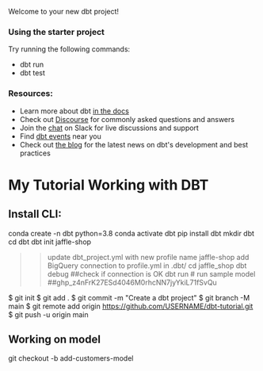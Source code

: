 Welcome to your new dbt project!

### Using the starter project

Try running the following commands:
- dbt run
- dbt test


### Resources:
- Learn more about dbt [in the docs](https://docs.getdbt.com/docs/introduction)
- Check out [Discourse](https://discourse.getdbt.com/) for commonly asked questions and answers
- Join the [chat](http://slack.getdbt.com/) on Slack for live discussions and support
- Find [dbt events](https://events.getdbt.com) near you
- Check out [the blog](https://blog.getdbt.com/) for the latest news on dbt's development and best practices


# My Tutorial Working with DBT  

## Install CLI:

conda create -n dbt python=3.8
conda activate dbt
pip install dbt
mkdir dbt
cd dbt
dbt init jaffle-shop
>> update dbt_project.yml with new profile name jaffle-shop
>> add BigQuery connection to profile.yml in .dbt/
cd jaffle_shop
dbt debug ##check if connection is OK
dbt run # run sample model
##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

$ git init
$ git add .
$ git commit -m "Create a dbt project"
$ git branch -M main
$ git remote add origin https://github.com/USERNAME/dbt-tutorial.git
$ git push -u origin main

## Working on model
git checkout -b add-customers-model
